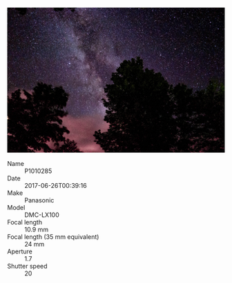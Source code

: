 [![P1010285](/photos/hd/P1010285.jpg)](/photos/full/P1010285.jpg?raw=true)

<dl>
  <dt>Name</dt>
  <dd>P1010285</dd>
  <dt>Date</dt>
  <dd>2017-06-26T00:39:16</dd>
  <dt>Make</dt>
  <dd>Panasonic</dd>
  <dt>Model</dt>
  <dd>DMC-LX100</dd>
  <dt>Focal length</dt>
  <dd>10.9 mm</dd>
  <dt>Focal length (35 mm equivalent)</dt>
  <dd>24 mm</dd>
  <dt>Aperture</dt>
  <dd>1.7</dd>
  <dt>Shutter speed</dt>
  <dd>20</dd>
</dl>
